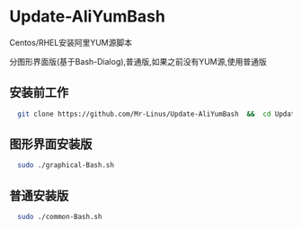 # Update-AliYumBash
Centos/RHEL安装阿里YUM源脚本

分图形界面版(基于Bash-Dialog),普通版,如果之前没有YUM源,使用普通版
## 安装前工作 ##
```bash
  git clone https://github.com/Mr-Linus/Update-AliYumBash  &&  cd Update-AliYumBash && chmod 755 *
```
## 图形界面安装版 ##
```bash
  sudo ./graphical-Bash.sh
```
## 普通安装版 ## 
```bash
  sudo ./common-Bash.sh
```
